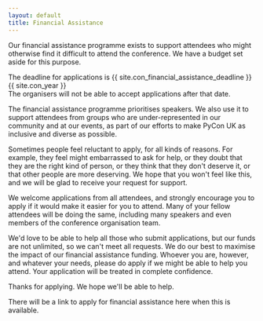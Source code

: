 ```yaml
---
layout: default
title: Financial Assistance
---
```


Our financial assistance programme exists to support attendees who might otherwise find it difficult to attend the conference.
We have a budget set aside for this purpose.

The deadline for applications is {{ site.con_financial_assistance_deadline }} {{ site.con_year }}<br />
The organisers will not be able to accept applications after that date.

The financial assistance programme prioritises speakers.
We also use it to support attendees from groups who are under-represented in our community and at our events,
as part of our efforts to make PyCon UK as inclusive and diverse as possible.

Sometimes people feel reluctant to apply,
for all kinds of reasons.
For example, they feel might embarrassed to ask for help,
or they doubt that they are the right kind of person,
or they think that they don't deserve it,
or that other people are more deserving.
We hope that you won't feel like this, and we will be glad to receive your request for support.

We welcome applications from all attendees, and strongly encourage you to apply if it would make it easier for you to attend.
Many of your fellow attendees will be doing the same, including many speakers and even members of the conference organisation team.

We'd love to be able to help all those who submit applications, but our funds are not unlimited, so we can't meet all requests.
We do our best to maximise the impact of our financial assistance funding.
Whoever you are, however, and whatever your needs, please do apply if we might be able to help you attend.
Your application will be treated in complete confidence.

Thanks for applying. We hope we'll be able to help.

<p>There will be a link to apply for financial assistance here when this is available.</p>
